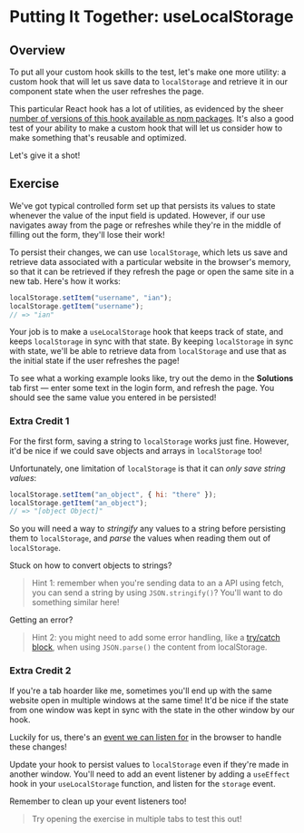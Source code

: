 # Putting It Together: useLocalStorage

## Overview

To put all your custom hook skills to the test, let's make one more utility: a
custom hook that will let us save data to `localStorage` and retrieve it in our
component state when the user refreshes the page.

This particular React hook has a lot of utilities, as evidenced by the sheer
[number of versions of this hook available as npm packages](https://www.npmjs.com/search?q=localstorage%20react%20hook&ranking=popularity).
It's also a good test of your ability to make a custom hook that will let us
consider how to make something that's reusable and optimized.

Let's give it a shot!

## Exercise

We've got typical controlled form set up that persists its values to state
whenever the value of the input field is updated. However, if our use navigates
away from the page or refreshes while they're in the middle of filling out the
form, they'll lose their work!

To persist their changes, we can use `localStorage`, which lets us save and
retrieve data associated with a particular website in the browser's memory, so
that it can be retrieved if they refresh the page or open the same site in a new
tab. Here's how it works:

```js
localStorage.setItem("username", "ian");
localStorage.getItem("username");
// => "ian"
```

Your job is to make a `useLocalStorage` hook that keeps track of state, and
keeps `localStorage` in sync with that state. By keeping `localStorage` in sync
with state, we'll be able to retrieve data from `localStorage` and use that as
the initial state if the user refreshes the page!

To see what a working example looks like, try out the demo in the **Solutions**
tab first &mdash; enter some text in the login form, and refresh the page. You
should see the same value you entered in be persisted!

### Extra Credit 1

For the first form, saving a string to `localStorage` works just fine. However,
it'd be nice if we could save objects and arrays in `localStorage` too!

Unfortunately, one limitation of `localStorage` is that it can _only save string
values_:

```js
localStorage.setItem("an_object", { hi: "there" });
localStorage.getItem("an_object");
// => "[object Object]"
```

So you will need a way to _stringify_ any values to a string before persisting
them to `localStorage`, and _parse_ the values when reading them out of
`localStorage`.

Stuck on how to convert objects to strings?

> Hint 1: remember when you're sending data to an a API using fetch, you can
> send a string by using `JSON.stringify()`? You'll want to do something similar
> here!

Getting an error?

> Hint 2: you might need to add some error handling, like a
> [try/catch block](https://developer.mozilla.org/en-US/docs/Web/JavaScript/Reference/Statements/try...catch),
> when using `JSON.parse()` the content from localStorage.

### Extra Credit 2

If you're a tab hoarder like me, sometimes you'll end up with the same website
open in multiple windows at the same time! It'd be nice if the state from one
window was kept in sync with the state in the other window by our hook.

Luckily for us, there's an
[event we can listen for](https://developer.mozilla.org/en-US/docs/Web/API/Window/storage_event)
in the browser to handle these changes!

Update your hook to persist values to `localStorage` even if they're made in
another window. You'll need to add an event listener by adding a `useEffect`
hook in your `useLocalStorage` function, and listen for the `storage` event.

Remember to clean up your event listeners too!

> Try opening the exercise in multiple tabs to test this out!
